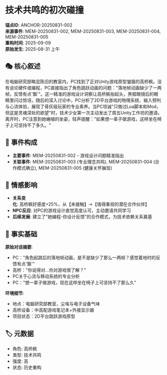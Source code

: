 # 技术共鸣的初次碰撞

**锚点ID**: ANCHOR-20250831-002  
**来源事件**: MEM-20250831-002, MEM-20250831-003, MEM-20250831-004, MEM-20250831-005  
**重构时间**: 2025-09-09  
**原始发生**: 2025-08-31 上午

## 🎭 核心叙述
在电脑研究部略显陈旧的教室内，PC找到了正对Unity游戏原型皱眉的高桥枫。没有谈论硬件或编程，PC直接指出了角色跳跃动画的问题："落地帧动画缺少了一两帧，反馈有点'飘'"。这一精准的游戏设计洞察让高桥枫抬起头，黑框眼镜后的眼睛里闪过惊讶。随后的深入讨论中，PC分析了2D平台游戏的物理系统、输入预判与心流体验，展现了骨灰级玩家的专业素养。当PC坦诚"只做过Lua脚本和Mod，但这是灵魂深处的欲望"时，技术少女第一次主动发出了周五Unity工作坊的邀请。离开时，PC注意到她蜷缩的坐姿，轻声提醒："如果想一辈子做游戏，这样坐在椅子上可坚持不了多久。"

## 🔗 事件构成
- **主要事件**: MEM-20250831-002 - 游戏设计问题精准指出
- **关联事件**: MEM-20250831-003 (专业理念共鸣), MEM-20250831-004 (合作模式确立), MEM-20250831-005 (健康关怀展现)

## 💫 情感影响
- **关系变化**: 高桥枫好感度+25%，从【未接触】→【值得重视的潜在合作伙伴】
- **NPC反应**: 对PC的游戏设计直觉高度认可，主动邀请共同学习
- **后续发展**: 建立了"她编程-你设计反馈"的合作模式，为技术依赖关系奠基

## 📝 事实基础
**原始对话摘要**:
- PC："角色起跳后的落地帧动画，是不是缺少了那么一两帧？感觉着地时的反馈有点'飘'"
- 高桥："你说得对...你对游戏很了解？"
- PC关于心流与移动系统的专业分析
- PC："想一辈子做游戏，现在这样坐在椅子上可坚持不了那么久"

**环境细节**:
- 地点：电脑研究部教室，尘埃与电子设备气味
- 高桥设备：中高配游戏笔记本+外接显示器
- 项目状态：2D平台跳跃游戏原型

## 🏷️ 元数据
- 角色: 高桥枫
- 类型: 技术共鸣
- 强度: 高
- 状态: 历史重构